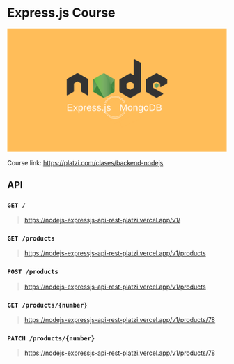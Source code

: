 # Express.js Course

![Cover](./cover.png)

Course link: https://platzi.com/clases/backend-nodejs

## API

### `GET /`

> https://nodejs-expressjs-api-rest-platzi.vercel.app/v1/

### `GET /products`

> https://nodejs-expressjs-api-rest-platzi.vercel.app/v1/products

### `POST /products`

> https://nodejs-expressjs-api-rest-platzi.vercel.app/v1/products

### `GET /products/{number}`

> https://nodejs-expressjs-api-rest-platzi.vercel.app/v1/products/78

### `PATCH /products/{number}`

> https://nodejs-expressjs-api-rest-platzi.vercel.app/v1/products/78
